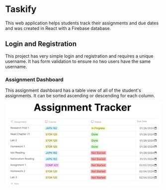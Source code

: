 # Taskify

This web application helps students track their assignments and due dates and was created in React with a Firebase database.

## Login and Registration

This project has very simple login and registration and requires a unique username. It has form validation to ensure no two users have the same username.

### Assignment Dashboard

This assignment dashboard has a table view of all of the student's assignments. It can be sorted ascending or descending for each column.

![example assignment tracker dashboard](./public/Assignments.PNG)